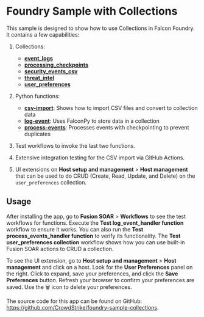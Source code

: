# Foundry Sample with Collections

This sample is designed to show how to use Collections in Falcon Foundry. It contains a few capabilities:

1. Collections:

   - [**event_logs**](collections/event_logs.json)
   - [**processing_checkpoints**](collections/processing_checkpoints.json)
   - [**security_events_csv**](collections/security_events_csv.json)
   - [**threat_intel**](collections/threat_intel.json)
   - [**user_preferences**](collections/user_preferences.json)

2. Python functions:

   - [**csv-import**](functions/csv-import/main.py): Shows how to import CSV files and convert to collection data
   - [**log-event**](functions/log-event/main.py): Uses FalconPy to store data in a collection
   - [**process-events**](functions/process-events/main.py): Processes events with checkpointing to prevent
     duplicates

3. Test workflows to invoke the last two functions.
4. Extensive integration testing for the CSV import via GitHub Actions.
5. UI extensions on **Host setup and management** > **Host management** that can be used to do CRUD (Create, Read, Update, and Delete) on the `user_preferences` collection.

## Usage

After installing the app, go to **Fusion SOAR** > **Workflows** to see the test workflows for functions. Execute the **Test log_event_handler function** workflow to ensure it works. You can also run the **Test process_events_handler function** to verify its functionality. The **Test user_preferences collection** workflow shows how you can use built-in Fusion SOAR actions to CRUD a collection. 

To see the UI extension, go to **Host setup and management** > **Host management** and click on a host. Look for the **User Preferences** panel on the right. Click to expand, save your preferences, and click the **Save Preferences** button. Refresh your browser to confirm your preferences are saved. Use the 🗑️ icon to delete your preferences. 

The source code for this app can be found on GitHub: <https://github.com/CrowdStrike/foundry-sample-collections>. 
